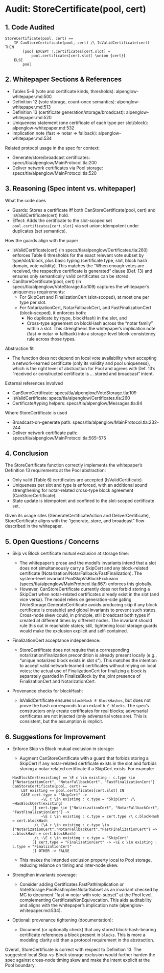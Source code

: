 # Audit: StoreCertificate(pool, cert)

## 1. Code Audited

```tla
StoreCertificate(pool, cert) ==
    IF CanStoreCertificate(pool, cert) /\ IsValidCertificate(cert) THEN
        [pool EXCEPT !.certificates[cert.slot] = 
            pool.certificates[cert.slot] \union {cert}]
    ELSE
        pool
```

## 2. Whitepaper Sections & References

- Tables 5–6 (vote and certificate kinds, thresholds): alpenglow-whitepaper.md:500
- Definition 12 (vote storage, count-once semantics): alpenglow-whitepaper.md:513
- Definition 13 (certificate generation/storage/broadcast): alpenglow-whitepaper.md:520
- Uniqueness statement (one certificate of each type per slot/block): alpenglow-whitepaper.md:532
- Implication note (fast ⇒ notar ⇒ fallback): alpenglow-whitepaper.md:534

Related protocol usage in the spec for context:
- Generate/store/broadcast certificates: specs/tla/alpenglow/MainProtocol.tla:200
- Deliver network certificates via Pool storage: specs/tla/alpenglow/MainProtocol.tla:520

## 3. Reasoning (Spec intent vs. whitepaper)

What the code does
- Guards: Stores a certificate iff both CanStoreCertificate(pool, cert) and IsValidCertificate(cert) hold.
- Effect: Adds the certificate to the slot-scoped set `pool.certificates[cert.slot]` via set union; idempotent under duplicates (set semantics).

How the guards align with the paper
- IsValidCertificate(cert) (in specs/tla/alpenglow/Certificates.tla:260) enforces Table 6 thresholds for the exact relevant vote subset by type/slot/block, plus basic typing (certificate type, slot, block hash domain, vote validity). This matches the “When enough votes are received, the respective certificate is generated” clause (Def. 13) and ensures only semantically valid certificates can be stored.
- CanStoreCertificate(pool, cert) (in specs/tla/alpenglow/VoteStorage.tla:109) captures the whitepaper’s uniqueness requirements:
  - For SkipCert and FinalizationCert (slot-scoped), at most one per type per slot.
  - For NotarizationCert, NotarFallbackCert, and FastFinalizationCert (block-scoped), it enforces both:
    - No duplicate by (type, blockHash) in the slot, and
    - Cross-type agreement on blockHash across the “notar family” within a slot. This strengthens the whitepaper’s implication note (fast ⇒ notar ⇒ fallback) into a storage-level block-consistency rule across those types.

Abstraction fit
- The function does not depend on local vote availability when accepting a network-learned certificate (only its validity and pool uniqueness), which is the right level of abstraction for Pool and agrees with Def. 13’s “received or constructed certificate is … stored and broadcast” intent.

External references involved
- CanStoreCertificate: specs/tla/alpenglow/VoteStorage.tla:109
- IsValidCertificate: specs/tla/alpenglow/Certificates.tla:260
- Certificate/typing helpers: specs/tla/alpenglow/Messages.tla:84

Where StoreCertificate is used
- Broadcast-on-generate path: specs/tla/alpenglow/MainProtocol.tla:232–244
- Deliver network certificate path: specs/tla/alpenglow/MainProtocol.tla:565–575

## 4. Conclusion

The StoreCertificate function correctly implements the whitepaper’s Definition 13 requirements at the Pool abstraction:
- Only valid (Table 6) certificates are accepted (IsValidCertificate).
- Uniqueness per slot and type is enforced, with an additional sound strengthening for notar-related cross-type block agreement (CanStoreCertificate).
- State update is idempotent and confined to the slot-scoped certificate set.

Given its usage sites (GenerateCertificateAction and DeliverCertificate), StoreCertificate aligns with the “generate, store, and broadcast” flow described in the whitepaper.

## 5. Open Questions / Concerns

- Skip vs Block certificate mutual exclusion at storage time:
  - The whitepaper’s prose and the model’s invariants intend that a slot does not simultaneously carry a SkipCert and any block-related certificate (Notarization/NotarFallback/FastFinalization). The system-level invariant PoolSkipVsBlockExclusion (specs/tla/alpenglow/MainProtocol.tla:867) enforces this globally.
  - However, CanStoreCertificate currently does not forbid storing a SkipCert when notar-related certificates already exist in the slot (and vice versa). The model relies on generation-side gating (VoteStorage.GenerateCertificate avoids producing skip if any block certificate is creatable) and global invariants to prevent such states. Cross-node skew could, in principle, still broadcast both types if created at different times by different nodes. The invariant should rule this out in reachable states; still, tightening local storage guards would make the exclusion explicit and self-contained.

- FinalizationCert acceptance independence:
  - StoreCertificate does not require that a corresponding notarization/finalization precondition is already present locally (e.g., “unique notarized block exists in slot s”). This matches the intention to accept valid network-learned certificates without relying on local votes; the actual use of FinalizationCert for finalizing a block is separately guarded in FinalizeBlock by the joint presence of FinalizationCert and NotarizationCert.

- Provenance checks for blockHash:
  - IsValidCertificate ensures `blockHash ∈ BlockHashes`, but does not prove the hash corresponds to an extant `b ∈ blocks`. The spec’s constructors only create certificates for real blocks; adversarial certificates are not injected (only adversarial votes are). This is consistent, but the assumption is implicit.

## 6. Suggestions for Improvement

- Enforce Skip vs Block mutual exclusion in storage:
  - Augment CanStoreCertificate with a guard that forbids storing a SkipCert if any notar-related certificate exists in the slot and forbids storing a notar-related certificate if a SkipCert exists. For example:
  ```tla
  HasBlockCert(existing) == \E c \in existing : c.type \in {"NotarizationCert", "NotarFallbackCert", "FastFinalizationCert"}
  CanStoreCertificate(pool, cert) ==
      LET existing == pool.certificates[cert.slot] IN
      CASE cert.type = "SkipCert" ->
               ~\E c \in existing : c.type = "SkipCert" /\ ~HasBlockCert(existing)
           [] cert.type \in {"NotarizationCert", "NotarFallbackCert", "FastFinalizationCert"} ->
               ~\E c \in existing : c.type = cert.type /\ c.blockHash = cert.blockHash
            /\ (\A c \in existing : c.type \in {"NotarizationCert","NotarFallbackCert","FastFinalizationCert"} => c.blockHash = cert.blockHash)
            /\ ~\E c \in existing : c.type = "SkipCert"
           [] cert.type = "FinalizationCert" -> ~\E c \in existing : c.type = "FinalizationCert"
           [] OTHER -> FALSE
  ```
  - This makes the intended exclusion property local to Pool storage, reducing reliance on timing and inter-node skew.

- Strengthen invariants coverage:
  - Consider adding Certificates.FastPathImplication or VoteStorage.PoolFastImpliesNotarSubset as an invariant checked by MC to document “fast ⇒ notar with vote-subset” at the Pool level, complementing CertificateNonEquivocation. This aids auditability and aligns with the whitepaper’s implication note (alpenglow-whitepaper.md:534).

- Optional: provenance tightening (documentation):
  - Document (or optionally check) that any stored block-hash-bearing certificate references a block present in `blocks`. This is more a modeling clarity aid than a protocol requirement in the abstraction.

Overall, StoreCertificate is correct with respect to Definition 13. The suggested local Skip-vs-Block storage exclusion would further harden the spec against cross-node timing skew and make the intent explicit at the Pool boundary.

